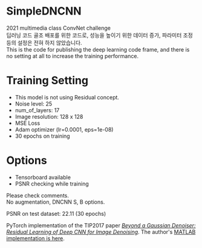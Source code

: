 # SimpleDNCNN
2021 multimedia class ConvNet challenge  
딥러닝 코드 골조 배포를 위한 코드로, 성능을 높이기 위한 데이터 증가, 파라미터 조정 등의 설정은 전혀 하지 않았습니다.  
This is the code for publishing the deep learning code frame, and there is no setting at all to increase the training performance.  

# Training Setting
* This model is not using Residual concept.
* Noise level: 25
* num_of_layers: 17
* Image resolution: 128 x 128
* MSE Loss
* Adam optimizer (lr=0.0001, eps=1e-08)
* 30 epochs on training

# Options
* Tensorboard available
* PSNR checking while training  
  
Please check comments.  
No augmentation, DNCNN S, B options.

PSNR on test dataset: 22.11 (30 epochs)

PyTorch implementation of the TIP2017 paper [*Beyond a Gaussian Denoiser: Residual Learning of Deep CNN for Image Denoising*](http://ieeexplore.ieee.org/document/7839189/).  The author's [MATLAB implementation is here](https://github.com/cszn/DnCNN).

